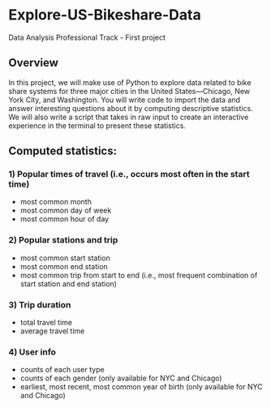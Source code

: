 # Explore-US-Bikeshare-Data
Data Analysis Professional Track - First project

## Overview
In this project, we will make use of Python to explore data related to bike share systems for three major cities in the United States—Chicago, New York City, and Washington. You will write code to import the data and answer interesting questions about it by computing descriptive statistics. We will also write a script that takes in raw input to create an interactive experience in the terminal to present these statistics.


## Computed statistics:
### 1) Popular times of travel (i.e., occurs most often in the start time)

- most common month
- most common day of week
- most common hour of day
### 2) Popular stations and trip

- most common start station
- most common end station
- most common trip from start to end (i.e., most frequent combination of start station and end station)
### 3) Trip duration

- total travel time
- average travel time
### 4) User info

- counts of each user type
- counts of each gender (only available for NYC and Chicago)
- earliest, most recent, most common year of birth (only available for NYC and Chicago)
